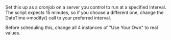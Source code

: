 Set this up as a cronjob on a server you control to run at a specified 
interval. The script expects 15 minutes, so if you choose a different
one, change the DateTime->modify() call to your preferred interval. 

Before scheduling this, change all 4 instances of "Use Your Own" to 
real values.